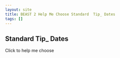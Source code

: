 ```yaml
---
layout: site
title: BEAST 2 Help Me Choose Standard  Tip_ Dates
tags: []
---
```


## Standard  Tip_ Dates

Click to help me choose
